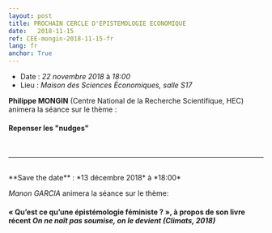 ```yaml
---
layout: post
title: PROCHAIN CERCLE D'EPISTEMOLOGIE ECONOMIQUE
date:   2018-11-15
ref: CEE-mongin-2018-11-15-fr
lang: fr
anchor: True
---
```


* Date : *22 novembre 2018* à *18:00*
* Lieu : *Maison des Sciences Économiques, salle S17*

**Philippe MONGIN** (Centre National de la Recherche Scientifique, HEC) animera la séance sur le thème : 
#### **Repenser les "nudges"**
<!--more-->
<br>
<hr />
<br>
**Save the date** : *13 décembre 2018* à *18:00*

*Manon GARCIA* animera la séance sur le thème:
#### « Qu’est ce qu’une épistémologie féministe ? », à propos de son livre récent *On ne naît pas soumise, on le devient (Climats, 2018)*
